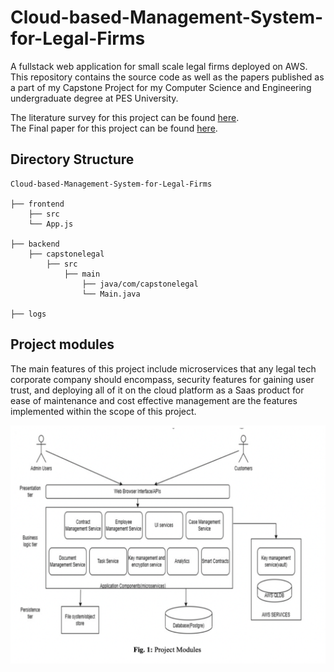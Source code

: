 # Cloud-based-Management-System-for-Legal-Firms

A fullstack web application for small scale legal firms deployed on AWS. 
This repository contains the source code as well as the papers published as a part of my Capstone Project for my Computer Science and Engineering undergraduate degree at PES University.

The literature survey for this project can be found [here](https://github.com/DeepthiDayanand/Cloud-based-Management-System-for-Legal-Firms/blob/main/publications/Literature%20Review%20of%20Approaches%20in%20Cloud%20based%20Management%20systems%20for%20Legal%20Firms.pdf).
<br>
The Final paper for this project can be found [here](https://github.com/DeepthiDayanand/Cloud-based-Management-System-for-Legal-Firms/blob/main/publications/Secure%20Cloud%20based%20Management%20System%20for%20Legal%20Firms.pdf).

## Directory Structure

```
Cloud-based-Management-System-for-Legal-Firms

├── frontend
    ├── src
    └── App.js

├── backend
    ├── capstonelegal
        ├── src
            ├── main
                ├── java/com/capstonelegal
                └── Main.java

├── logs

```

## Project modules

The main features of this project include microservices that any legal tech corporate company should encompass, security features for gaining user trust, and deploying all of it on the cloud platform as a Saas product for ease of maintenance and cost effective management are the features implemented within the scope of this project.

![Image augmentation](TeX-source/projectModules.png)

